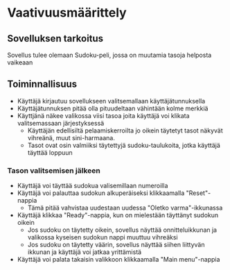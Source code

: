 # Vaativuusmäärittely

## Sovelluksen tarkoitus

Sovellus tulee olemaan Sudoku-peli, jossa on muutamia tasoja helposta vaikeaan

## Toiminnallisuus

* Käyttäjä kirjautuu sovellukseen valitsemallaan käyttäjätunnuksella
 * Käyttäjätunnuksen pitää olla pituudeltaan vähintään kolme merkkiä
* Käyttjänä näkee valikossa viisi tasoa joita käyttäjä voi klikata valitsemassaan järjestyksessä
  * Käyttäjän edellisiltä pelaamiskerroilta jo oikein täytetyt tasot näkyvät vihreänä, muut sini-harmaana.
  * Tasot ovat osin valmiiksi täytettyjä sudoku-taulukoita, jotka käyttäjä täyttää loppuun
  
  
### Tason valitsemisen jälkeen
* Käyttäjä voi täyttää sudokua valisemillaan numeroilla
* Käyttäjä voi palauttaa sudokun alkuperäiseksi klikkaamalla "Reset"-nappia
  * Tämä pitää vahvistaa uudestaan uudessa "Oletko varma"-ikkunassa
* Käyttäjä klikkaa "Ready"-nappia, kun on mielestään täyttänyt sudokun oikein
  * Jos sudoku on täytetty oikein, sovellus näyttää onnitteluikkunan ja valikossa kyseisen sudokun nappi muuttuu vihreäksi
  * Jos sudoku on täytetty väärin, sovellus näyttää siihen liittyvän ikkunan ja käyttäjä voi jatkaa yrittämistä
* Käyttäjä voi palata takaisin valikkoon klikkaamalla "Main menu"-nappia

